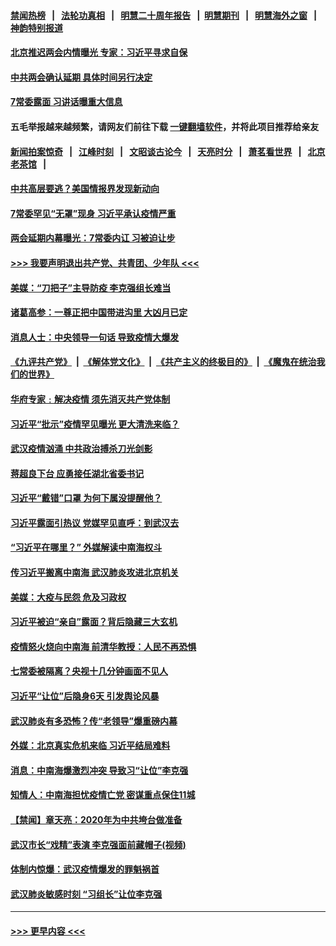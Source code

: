 #### [禁闻热榜](热点新闻.md?=0)  &nbsp;&nbsp;|&nbsp;&nbsp; [法轮功真相](https://github.com/gfw-breaker/truth/blob/master/README.md?=0) &nbsp;&nbsp;|&nbsp;&nbsp; [明慧二十周年报告](https://github.com/gfw-breaker/mh-reports/blob/master/README.md?=0) &nbsp;&nbsp;|&nbsp;&nbsp;[明慧期刊](https://github.com/gfw-breaker/mh-qikan) &nbsp;&nbsp;|&nbsp;&nbsp; [明慧海外之窗](https://github.com/gfw-breaker/mh-news/blob/master/README.md?=0) &nbsp;&nbsp;|&nbsp;&nbsp; [神韵特别报道](https://github.com/gfw-breaker/mh-news/blob/master/shenyun.md?=0)
#### [北京推迟两会内情曝光 专家：习近平寻求自保](../pages/prog1138/a102784926.md?t=02260731) 
#### [中共两会确认延期 具体时间另行决定](../pages/prog1138/a102784386.md?t=02260731) 
#### [7常委露面 习讲话曝重大信息](../pages/prog1138/a102784357.md?t=02260731) 
#### 五毛举报越来越频繁，请网友们前往下载 [一键翻墙软件](https://github.com/gfw-breaker/ssr-accounts)，并将此项目推荐给亲友
#### [新闻拍案惊奇](https://github.com/gfw-breaker/banned-news/blob/master/pages/link4.md) &nbsp;&nbsp;|&nbsp;&nbsp; [江峰时刻](https://github.com/gfw-breaker/banned-news/blob/master/pages/link4.md) &nbsp;&nbsp;|&nbsp;&nbsp; [文昭谈古论今](https://github.com/gfw-breaker/banned-news/blob/master/pages/link4.md) &nbsp;&nbsp;|&nbsp;&nbsp; [天亮时分](https://github.com/gfw-breaker/banned-news/blob/master/pages/link4.md) &nbsp;&nbsp;|&nbsp;&nbsp; [萧茗看世界](https://github.com/gfw-breaker/banned-news/blob/master/pages/link4.md) &nbsp;&nbsp;|&nbsp;&nbsp; [北京老茶馆](https://github.com/gfw-breaker/banned-news/blob/master/pages/link4.md) &nbsp;&nbsp;|&nbsp;&nbsp; 
#### [中共高层要逃？美国情报界发现新动向](../pages/prog1138/a102784253.md?t=02260731) 
#### [7常委罕见“无罩”现身 习近平承认疫情严重](../pages/prog1138/a102784085.md?t=02260731) 
#### [两会延期内幕曝光：7常委内讧 习被迫让步](../pages/prog1138/a102783520.md?t=02260731) 
#### [>>> 我要声明退出共产党、共青团、少年队 <<<](https://github.com/begood0513/goodnews/blob/master/quit/letter.md) 
#### [美媒：“刀把子”主导防疫 李克强组长难当](../pages/prog1138/a102782954.md?t=02260731) 
#### [诸葛高参：一尊正把中国带进沟里 大凶月已定](../pages/prog1138/a102779790.md?t=02260731) 
#### [消息人士：中央领导一句话 导致疫情大爆发](../pages/prog1138/a102779719.md?t=02260731) 
#### [《九评共产党》](https://github.com/begood0513/9ping.md/blob/master/README.md) &nbsp;|&nbsp; [《解体党文化》](../../../../jtdwh.md/blob/master/README.md)  &nbsp;|&nbsp; [《共产主义的终极目的》](../../../../gczydzjmd.md/blob/master/README.md) &nbsp;|&nbsp; [《魔鬼在统治我们的世界》](../../../../mgztzwmdsj.md/blob/master/README.md) 
#### [华府专家﹕解决疫情 须先消灭共产党体制](../pages/prog1138/a102779428.md?t=02260731) 
#### [习近平“批示”疫情罕见曝光 更大清洗来临？](../pages/prog1138/a102778299.md?t=02260731) 
#### [武汉疫情汹涌 中共政治搏杀刀光剑影](../pages/prog1138/a102777668.md?t=02260731) 
#### [蒋超良下台 应勇接任湖北省委书记](../pages/prog1138/a102776140.md?t=02260731) 
#### [习近平“戴错”口罩 为何下属没提醒他？](../pages/prog1138/a102775984.md?t=02260731) 
#### [习近平露面引热议 党媒罕见直呼：到武汉去](../pages/prog1138/a102774283.md?t=02260731) 
#### [“习近平在哪里？” 外媒解读中南海权斗](../pages/prog1138/a102773659.md?t=02260731) 
#### [传习近平搬离中南海 武汉肺炎攻进北京机关](../pages/prog1138/a102773037.md?t=02260731) 
#### [美媒：大疫与民怨 危及习政权](../pages/prog1138/a102772989.md?t=02260731) 
#### [习近平被迫“亲自”露面？背后隐藏三大玄机](../pages/prog1138/a102770623.md?t=02260731) 
#### [疫情怒火烧向中南海 前清华教授：人民不再恐惧](../pages/prog1138/a102769562.md?t=02260731) 
#### [七常委被隔离？央视十几分钟画面不见人](../pages/prog1138/a102768646.md?t=02260731) 
#### [习近平“让位”后隐身6天 引发舆论风暴](../pages/prog1138/a102768551.md?t=02260731) 
#### [武汉肺炎有多恐怖？传“老领导”爆重磅内幕](../pages/prog1138/a102767567.md?t=02260731) 
#### [外媒：北京真实危机来临 习近平结局难料](../pages/prog1138/a102764349.md?t=02260731) 
#### [消息：中南海爆激烈冲突 导致习“让位”李克强](../pages/prog1138/a102763598.md?t=02260731) 
#### [知情人：中南海担忧疫情亡党 密谋重点保住11城](../pages/prog1138/a102763309.md?t=02260731) 
#### [【禁闻】章天亮：2020年为中共垮台做准备](../pages/prog1138/a102763070.md?t=02260731) 
#### [武汉市长“戏精”表演 李克强面前藏帽子(视频)](../pages/prog1138/a102762754.md?t=02260731) 
#### [体制内惊爆：武汉疫情爆发的罪魁祸首](../pages/prog1138/a102762628.md?t=02260731) 
#### [武汉肺炎敏感时刻 “习组长”让位李克强](../pages/prog1138/a102761866.md?t=02260731) 

----
#### [ >>> 更早内容 <<< ](../indexes/prog1138-earlier.md)
